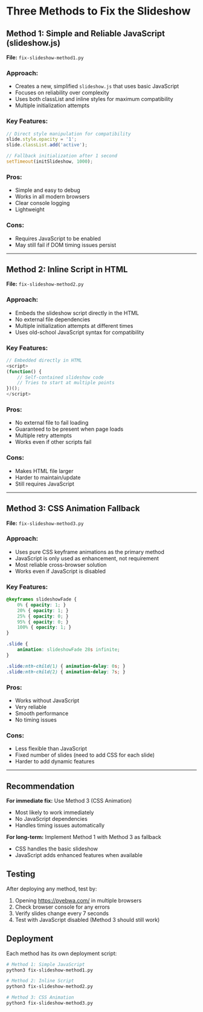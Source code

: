 # Three Methods to Fix the Slideshow

## Method 1: Simple and Reliable JavaScript (slideshow.js)
**File:** `fix-slideshow-method1.py`

### Approach:
- Creates a new, simplified `slideshow.js` that uses basic JavaScript
- Focuses on reliability over complexity
- Uses both classList and inline styles for maximum compatibility
- Multiple initialization attempts

### Key Features:
```javascript
// Direct style manipulation for compatibility
slide.style.opacity = '1';
slide.classList.add('active');

// Fallback initialization after 1 second
setTimeout(initSlideshow, 1000);
```

### Pros:
- Simple and easy to debug
- Works in all modern browsers
- Clear console logging
- Lightweight

### Cons:
- Requires JavaScript to be enabled
- May still fail if DOM timing issues persist

---

## Method 2: Inline Script in HTML
**File:** `fix-slideshow-method2.py`

### Approach:
- Embeds the slideshow script directly in the HTML
- No external file dependencies
- Multiple initialization attempts at different times
- Uses old-school JavaScript syntax for compatibility

### Key Features:
```javascript
// Embedded directly in HTML
<script>
(function() {
    // Self-contained slideshow code
    // Tries to start at multiple points
})();
</script>
```

### Pros:
- No external file to fail loading
- Guaranteed to be present when page loads
- Multiple retry attempts
- Works even if other scripts fail

### Cons:
- Makes HTML file larger
- Harder to maintain/update
- Still requires JavaScript

---

## Method 3: CSS Animation Fallback
**File:** `fix-slideshow-method3.py`

### Approach:
- Uses pure CSS keyframe animations as the primary method
- JavaScript is only used as enhancement, not requirement
- Most reliable cross-browser solution
- Works even if JavaScript is disabled

### Key Features:
```css
@keyframes slideshowFade {
    0% { opacity: 1; }
    20% { opacity: 1; }
    25% { opacity: 0; }
    95% { opacity: 0; }
    100% { opacity: 1; }
}

.slide {
    animation: slideshowFade 28s infinite;
}

.slide:nth-child(1) { animation-delay: 0s; }
.slide:nth-child(2) { animation-delay: 7s; }
```

### Pros:
- Works without JavaScript
- Very reliable
- Smooth performance
- No timing issues

### Cons:
- Less flexible than JavaScript
- Fixed number of slides (need to add CSS for each slide)
- Harder to add dynamic features

---

## Recommendation

**For immediate fix:** Use Method 3 (CSS Animation)
- Most likely to work immediately
- No JavaScript dependencies
- Handles timing issues automatically

**For long-term:** Implement Method 1 with Method 3 as fallback
- CSS handles the basic slideshow
- JavaScript adds enhanced features when available

## Testing

After deploying any method, test by:
1. Opening https://pyebwa.com/ in multiple browsers
2. Check browser console for any errors
3. Verify slides change every 7 seconds
4. Test with JavaScript disabled (Method 3 should still work)

## Deployment

Each method has its own deployment script:
```bash
# Method 1: Simple JavaScript
python3 fix-slideshow-method1.py

# Method 2: Inline Script
python3 fix-slideshow-method2.py

# Method 3: CSS Animation
python3 fix-slideshow-method3.py
```